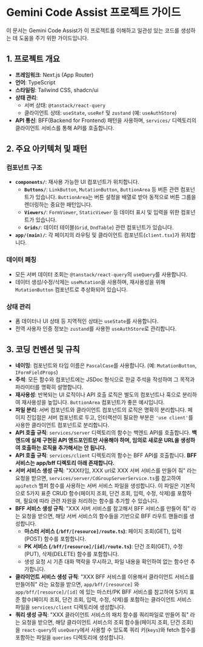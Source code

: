 # Gemini Code Assist 프로젝트 가이드

이 문서는 Gemini Code Assist가 이 프로젝트를 이해하고 일관성 있는 코드를 생성하는 데 도움을 주기 위한 가이드입니다.

## 1. 프로젝트 개요

- **프레임워크**: Next.js (App Router)
- **언어**: TypeScript
- **스타일링**: Tailwind CSS, shadcn/ui
- **상태 관리**:
    - 서버 상태: `@tanstack/react-query`
    - 클라이언트 상태: `useState`, `useRef` 및 `zustand` (예: `useAuthStore`)
- **API 통신**: BFF(Backend for Frontend) 패턴을 사용하며, `services/` 디렉토리의 클라이언트 서비스를 통해 API를 호출합니다.

## 2. 주요 아키텍처 및 패턴

### 컴포넌트 구조

- **`components/`**: 재사용 가능한 UI 컴포넌트가 위치합니다.
    - **`Buttons/`**: `LinkButton`, `MutationButton`, `ButtionArea` 등 버튼 관련 컴포넌트가 있습니다. `ButtionArea`는 버튼 설정을 배열로 받아 동적으로 버튼 그룹을 렌더링하는 중요한 패턴입니다.
    - **`Viewers/`**: `FormViewer`, `StaticViewer` 등 데이터 표시 및 입력을 위한 컴포넌트가 있습니다.
    - **`Grids/`**: 데이터 테이블(`Grid`, `DndTable`) 관련 컴포넌트가 있습니다.
- **`app/(main)/`**: 각 페이지의 라우팅 및 클라이언트 컴포넌트(`client.tsx`)가 위치합니다.

### 데이터 페칭

- 모든 서버 데이터 조회는 `@tanstack/react-query`의 `useQuery`를 사용합니다.
- 데이터 생성/수정/삭제는 `useMutation`을 사용하며, 재사용성을 위해 `MutationButton` 컴포넌트로 추상화되어 있습니다.

### 상태 관리

- 폼 데이터나 UI 상태 등 지역적인 상태는 `useState`를 사용합니다.
- 전역 사용자 인증 정보는 `zustand`를 사용한 `useAuthStore`로 관리합니다.

## 3. 코딩 컨벤션 및 규칙

- **네이밍**: 컴포넌트와 타입 이름은 `PascalCase`를 사용합니다. (예: `MutationButton`, `IFormFieldProps`)
- **주석**: 모든 함수와 컴포넌트에는 JSDoc 형식으로 한글 주석을 작성하여 그 목적과 파라미터를 명확히 설명합니다.
- **재사용성**: 반복되는 UI 로직이나 API 호출 로직은 별도의 컴포넌트나 훅으로 분리하여 재사용성을 높입니다. `ButtionArea` 컴포넌트가 좋은 예시입니다.
- **파일 분리**: 서버 컴포넌트와 클라이언트 컴포넌트의 로직은 명확히 분리합니다. 페이지 진입점은 서버 컴포넌트로 두고, 인터랙션이 필요한 부분은 `'use client'`를 사용한 클라이언트 컴포넌트로 분리합니다.
- **API 호출 규칙**: `services/server` 디렉토리의 함수는 백엔드 API를 호출합니다. **백엔드에 실제 구현된 API 엔드포인트만 사용해야 하며, 임의로 새로운 URL을 생성하여 호출하는 로직을 추가해서는 안 됩니다.**
- **API 호출 규칙**: `services/client` 디렉토리의 함수는 BFF API를 호출합니다. **BFF 서비스는 app/bff 디렉토리 아래 존재합니다.**
- **서버 서비스 생성 규칙**: "XXX타입, XXX url로 XXX 서버 서비스를 만들어 줘" 라는 요청을 받으면, `services/server/CdGroupServerService.ts`를 참고하여 `apiFetch` 헬퍼 함수를 사용하는 서버 서비스 파일을 생성합니다. 이 파일은 기본적으로 5가지 표준 CRUD 함수(페이지 조회, 단건 조회, 입력, 수정, 삭제)를 포함하며, 필요에 따라 관련 자원을 처리하는 함수를 추가할 수 있습니다.
- **BFF 서비스 생성 규칙**: "XXX 서버 서비스를 참고해서 BFF 서비스를 만들어 줘" 라는 요청을 받으면, 해당 서버 서비스의 함수들을 기반으로 BFF 라우트 핸들러를 생성합니다.
    - **마스터 서비스 (`/bff/[resource]/route.ts`)**: 페이지 조회(GET), 입력(POST) 함수를 포함합니다.
    - **PK 서비스 (`/bff/[resource]/[id]/route.ts`)**: 단건 조회(GET), 수정(PUT), 삭제(DELETE) 함수를 포함합니다.
    - 생성 요청 시 기존 대화 맥락을 무시하고, 파일 내용을 확인하여 없는 함수만 추가합니다.
- **클라이언트 서비스 생성 규칙**: "XXX BFF 서비스를 이용해서 클라이언트 서비스를 만들어줘" 라는 요청을 받으면, `app/bff/[resource]` 와 `app/bff/[resource]/[id]` 에 있는 마스터/PK BFF 서비스를 참고하여 5가지 표준 함수(페이지 조회, 단건 조회, 입력, 수정, 삭제)를 포함하는 클라이언트 서비스 파일을 `services/client` 디렉토리에 생성합니다.
- **쿼리 생성 규칙**: "XXX 클라이언트 서비스의 패치 함수를 쿼리파일로 만들어 줘" 라는 요청을 받으면, 해당 클라이언트 서비스의 조회 함수들(페이지 조회, 단건 조회)을 `react-query`의 `useQuery`에서 사용할 수 있도록 쿼리 키(`keys`)와 fetch 함수를 포함하는 파일을 `queries` 디렉토리에 생성합니다.
